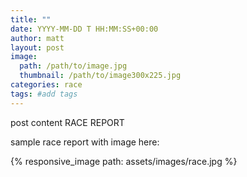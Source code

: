 ```yaml
---
title: ""
date: YYYY-MM-DD T HH:MM:SS+00:00
author: matt
layout: post
image: 
  path: /path/to/image.jpg
  thumbnail: /path/to/image300x225.jpg
categories: race
tags: #add tags
---
```

post content
RACE REPORT

sample race report with image here:

{% responsive_image path: assets/images/race.jpg %}

